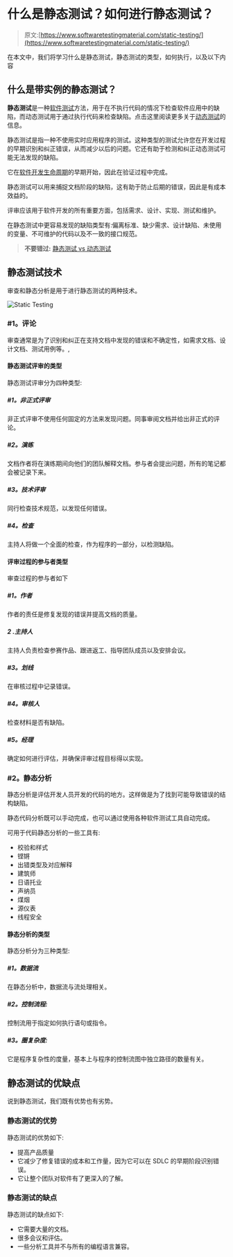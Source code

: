 # 什么是静态测试？如何进行静态测试？

> 原文:[https://www.softwaretestingmaterial.com/static-testing/](https://www.softwaretestingmaterial.com/static-testing/)

在本文中，我们将学习什么是静态测试，静态测试的类型，如何执行，以及以下内容



## **什么是带实例的静态测试？**

**静态测试**是一种[软件测试](https://www.softwaretestingmaterial.com/software-testing/)方法，用于在不执行代码的情况下检查软件应用中的缺陷，而动态测试用于通过执行代码来检查缺陷。点击这里阅读更多关于[动态测试](https://www.softwaretestingmaterial.com/dynamic-testing/)的信息。

静态测试是指一种不使用实时应用程序的测试。这种类型的测试允许您在开发过程的早期识别和纠正错误，从而减少以后的问题。它还有助于检测和纠正动态测试可能无法发现的缺陷。

它在[软件开发生命周期](https://www.softwaretestingmaterial.com/sdlc-software-development-life-cycle/)的早期开始，因此在验证过程中完成。

静态测试可以用来捕捉文档阶段的缺陷，这有助于防止后期的错误，因此是有成本效益的。

评审应该用于软件开发的所有重要方面，包括需求、设计、实现、测试和维护。

在静态测试中更容易发现的缺陷类型有:偏离标准、缺少需求、设计缺陷、未使用的变量、不可维护的代码以及不一致的接口规范。

> **不要错过:** [静态测试 vs 动态测试](https://www.softwaretestingmaterial.com/static-testing-vs-dynamic-testing/)

## **静态测试技术**

审查和静态分析是用于进行静态测试的两种技术。

![Static Testing](img/ea129e7ec3e122c62fe995e61cb0867e.png)

### **#1。评论**

审查通常是为了识别和纠正在支持文档中发现的错误和不确定性，如需求文档、设计文档、测试用例等。,

#### **静态测试评审的类型**

静态测试评审分为四种类型:

##### **#1。非正式评审**

非正式评审不使用任何固定的方法来发现问题。同事审阅文档并给出非正式的评论。

##### **#2。演练**

文档作者将在演练期间向他们的团队解释文档。参与者会提出问题，所有的笔记都会被记录下来。

##### **#3。技术评审**

同行检查技术规范，以发现任何错误。

##### **#4。检查**

主持人将做一个全面的检查，作为程序的一部分，以检测缺陷。

#### **评审过程的参与者类型**

审查过程的参与者如下

##### **#1。作者**

作者的责任是修复发现的错误并提高文档的质量。

##### 2 .主持人

主持人负责检查参赛作品、跟进返工、指导团队成员以及安排会议。

##### **#3。划线**

在审核过程中记录错误。

##### **#4。审核人**

检查材料是否有缺陷。

##### **#5。经理**

确定如何进行评估，并确保评审过程目标得以实现。

### **#2。静态分析**

静态分析是评估开发人员开发的代码的地方。这样做是为了找到可能导致错误的结构缺陷。

静态代码分析既可以手动完成，也可以通过使用各种软件测试工具自动完成。

可用于代码静态分析的一些工具有:

*   校验和样式
*   铿锵
*   出错类型及对应解释
*   建筑师
*   日语托业
*   声纳员
*   煤烟
*   源仪表
*   线程安全

#### **静态分析的类型**

静态分析分为三种类型:

##### **#1。数据流**

在静态分析中，数据流与流处理相关。

##### **#2。控制流程:**

控制流用于指定如何执行语句或指令。

##### **#3。圈复杂度:**

它是程序复杂性的度量，基本上与程序的控制流图中独立路径的数量有关。

## **静态测试的优缺点**

说到静态测试，我们既有优势也有劣势。

### **静态测试的优势**

静态测试的优势如下:

*   提高产品质量
*   它减少了修复错误的成本和工作量，因为它可以在 SDLC 的早期阶段识别错误。
*   它让整个团队对软件有了更深入的了解。

### **静态测试的缺点**

静态测试的缺点如下:

*   它需要大量的文档。
*   很多会议和评估。
*   一些分析工具并不与所有的编程语言兼容。